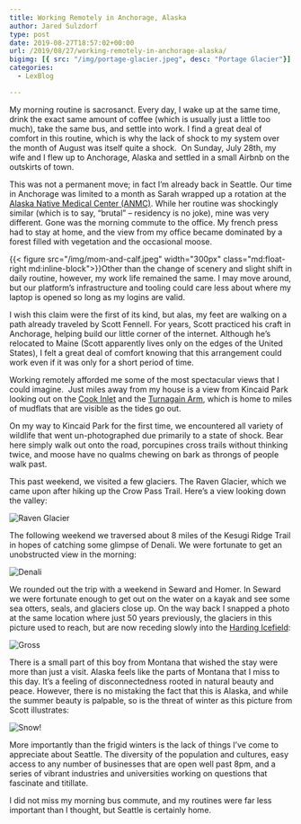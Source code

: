 ```yaml
---
title: Working Remotely in Anchorage, Alaska
author: Jared Sulzdorf
type: post
date: 2019-08-27T18:57:02+00:00
url: /2019/08/27/working-remotely-in-anchorage-alaska/
bigimg: [{ src: "/img/portage-glacier.jpeg", desc: "Portage Glacier"}]
categories:
  - LexBlog

---
```

My morning routine is sacrosanct. Every day, I wake up at the same time, drink the exact same amount of coffee (which is usually just a little too much), take the same bus, and settle into work. I find a great deal of comfort in this routine, which is why the lack of shock to my system over the month of August was itself quite a shock.  On Sunday, July 28th, my wife and I flew up to Anchorage, Alaska and settled in a small Airbnb on the outskirts of town.

This was not a permanent move; in fact I&#8217;m already back in Seattle. Our time in Anchorage was limited to a month as Sarah wrapped up a rotation at the [Alaska Native Medical Center (ANMC)][1]. While her routine was shockingly similar (which is to say, &#8220;brutal&#8221; &#8211; residency is no joke), mine was very different. Gone was the morning commute to the office. My french press had to stay at home, and the view from my office became dominated by a forest filled with vegetation and the occasional moose.
<!--more-->

{{< figure src="/img/mom-and-calf.jpeg" width="300px" class="md:float-right md:inline-block">}}Other than the change of scenery and slight shift in daily routine, however, my work life remained the same. I may move around, but our platform&#8217;s infrastructure and tooling could care less about where my laptop is opened so long as my logins are valid. 

I wish this claim were the first of its kind, but alas, my feet are walking on a path already traveled by Scott Fennell. For years, Scott practiced his craft in Anchorage, helping build our little corner of the internet. Although he&#8217;s relocated to Maine (Scott apparently lives only on the edges of the United States), I felt a great deal of comfort knowing that this arrangement could work even if it was only for a short period of time.

Working remotely afforded me some of the most spectacular views that I could imagine.  Just miles away from my house is a view from Kincaid Park looking out on the [Cook Inlet][2] and the [Turnagain Arm][3], which is home to miles of mudflats that are visible as the tides go out.

On my way to Kincaid Park for the first time, we encountered all variety of wildlife that went un-photographed due primarily to a state of shock. Bear here simply walk out onto the road, porcupines cross trails without thinking twice, and moose have no qualms chewing on bark as throngs of people walk past.

This past weekend, we visited a few glaciers. The Raven Glacier, which we came upon after hiking up the Crow Pass Trail. Here&#8217;s a view looking down the valley:

![Raven Glacier](/img/raven-glacier.jpeg "Raven Glacier")

The following weekend we traversed about 8 miles of the Kesugi Ridge Trail in hopes of catching some glimpse of Denali. We were fortunate to get an unobstructed view in the morning:

![Denali](/img/denali.jpeg "Denali")

We rounded out the trip with a weekend in Seward and Homer. In Seward we were fortunate enough to get out on the water on a kayak and see some sea otters, seals, and glaciers close up. On the way back I snapped a photo at the same location where just 50 years previously, the glaciers in this picture used to reach, but are now receding slowly into the [Harding Icefield][5]:

![](/img/alaskan-glaciers.jpeg "Gross")

 There is a small part of this boy from Montana that wished the stay were more than just a visit. Alaska feels like the parts of Montana that I miss to this day. It&#8217;s a feeling of disconnectedness rooted in natural beauty and peace. However, there is no mistaking the fact that this is Alaska, and while the summer beauty is palpable, so is the threat of winter as this picture from Scott illustrates:

 ![](/img/raven-glacier-snowy.jpeg "Snow!")

More importantly than the frigid winters is the lack of things I&#8217;ve come to appreciate about Seattle. The diversity of the population and cultures, easy access to any number of businesses that are open well past 8pm, and a series of vibrant industries and universities working on questions that fascinate and titillate.

I did not miss my morning bus commute, and my routines were far less important than I thought, but Seattle is certainly home.

 [1]: https://anmc.org/
 [2]: https://en.wikipedia.org/wiki/Cook_Inlet
 [3]: https://en.wikipedia.org/wiki/Turnagain_Arm
 [4]: https://en.wikipedia.org/wiki/Portage_Glacier
 [5]: https://en.wikipedia.org/wiki/Harding_Icefield
